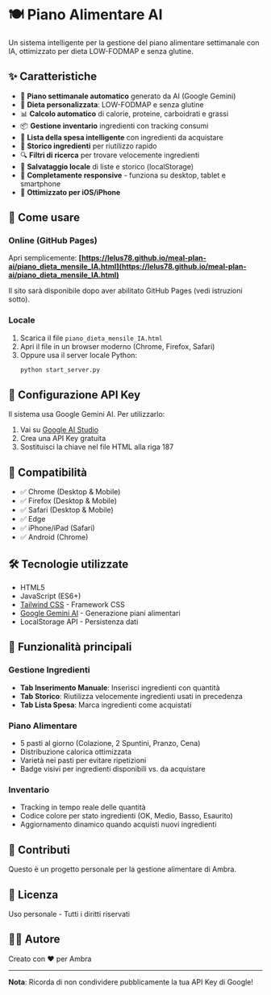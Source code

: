 # 🍽️ Piano Alimentare AI

Un sistema intelligente per la gestione del piano alimentare settimanale con IA, ottimizzato per dieta LOW-FODMAP e senza glutine.

## ✨ Caratteristiche

- 📅 **Piano settimanale automatico** generato da AI (Google Gemini)
- 🥗 **Dieta personalizzata**: LOW-FODMAP e senza glutine
- 📊 **Calcolo automatico** di calorie, proteine, carboidrati e grassi
- 📦 **Gestione inventario** ingredienti con tracking consumi
- 🛒 **Lista della spesa intelligente** con ingredienti da acquistare
- 📜 **Storico ingredienti** per riutilizzo rapido
- 🔍 **Filtri di ricerca** per trovare velocemente ingredienti
- 💾 **Salvataggio locale** di liste e storico (localStorage)
- 📱 **Completamente responsive** - funziona su desktop, tablet e smartphone
- 🍎 **Ottimizzato per iOS/iPhone**

## 🚀 Come usare

### Online (GitHub Pages)
Apri semplicemente: **[https://lelus78.github.io/meal-plan-ai/piano_dieta_mensile_IA.html](https://lelus78.github.io/meal-plan-ai/piano_dieta_mensile_IA.html)**

Il sito sarà disponibile dopo aver abilitato GitHub Pages (vedi istruzioni sotto).

### Locale

1. Scarica il file `piano_dieta_mensile_IA.html`
2. Apri il file in un browser moderno (Chrome, Firefox, Safari)
3. Oppure usa il server locale Python:
   ```bash
   python start_server.py
   ```

## 🔑 Configurazione API Key

Il sistema usa Google Gemini AI. Per utilizzarlo:

1. Vai su [Google AI Studio](https://makersuite.google.com/app/apikey)
2. Crea una API Key gratuita
3. Sostituisci la chiave nel file HTML alla riga 187

## 📱 Compatibilità

- ✅ Chrome (Desktop & Mobile)
- ✅ Firefox (Desktop & Mobile)
- ✅ Safari (Desktop & Mobile)
- ✅ Edge
- ✅ iPhone/iPad (Safari)
- ✅ Android (Chrome)

## 🛠️ Tecnologie utilizzate

- HTML5
- JavaScript (ES6+)
- [Tailwind CSS](https://tailwindcss.com/) - Framework CSS
- [Google Gemini AI](https://ai.google.dev/) - Generazione piani alimentari
- LocalStorage API - Persistenza dati

## 📝 Funzionalità principali

### Gestione Ingredienti
- **Tab Inserimento Manuale**: Inserisci ingredienti con quantità
- **Tab Storico**: Riutilizza velocemente ingredienti usati in precedenza
- **Tab Lista Spesa**: Marca ingredienti come acquistati

### Piano Alimentare
- 5 pasti al giorno (Colazione, 2 Spuntini, Pranzo, Cena)
- Distribuzione calorica ottimizzata
- Varietà nei pasti per evitare ripetizioni
- Badge visivi per ingredienti disponibili vs. da acquistare

### Inventario
- Tracking in tempo reale delle quantità
- Codice colore per stato ingredienti (OK, Medio, Basso, Esaurito)
- Aggiornamento dinamico quando acquisti nuovi ingredienti

## 🤝 Contributi

Questo è un progetto personale per la gestione alimentare di Ambra.

## 📄 Licenza

Uso personale - Tutti i diritti riservati

## 👨‍💻 Autore

Creato con ❤️ per Ambra

---

**Nota**: Ricorda di non condividere pubblicamente la tua API Key di Google!
